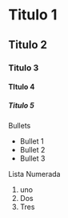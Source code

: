 # Titulo 1 
## Titulo 2
### Titulo 3 
#### TItulo 4
##### Titulo 5 

Bullets
* Bullet 1
* Bullet 2
* Bullet 3 

Lista Numerada 
1. uno
2. Dos
3. Tres

